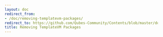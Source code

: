 ```yaml
---
layout: doc
redirect_from:
- /doc/removing-templatevm-packages/
redirect_to: https://github.com/Qubes-Community/Contents/blob/master/docs/customization/removing-templatevm-packages.md
title: Removing TemplateVM Packages
---
```

